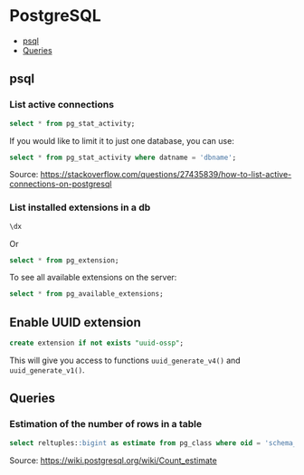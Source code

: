 # PostgreSQL

- [psql](#psql)
- [Queries](#queries)

## psql

### List active connections

```sql
select * from pg_stat_activity;
```

If you would like to limit it to just one database, you can use:

```sql
select * from pg_stat_activity where datname = 'dbname';
```

Source: https://stackoverflow.com/questions/27435839/how-to-list-active-connections-on-postgresql

### List installed extensions in a db

```sh
\dx
```

Or

```sql
select * from pg_extension;
```

To see all available extensions on the server:

```sql
select * from pg_available_extensions;
```

## Enable UUID extension

```sql
create extension if not exists "uuid-ossp";
```

This will give you access to functions `uuid_generate_v4()` and `uuid_generate_v1()`.

## Queries

### Estimation of the number of rows in a table

```sql
select reltuples::bigint as estimate from pg_class where oid = 'schema_name.table_name'::regclass;
```

Source: https://wiki.postgresql.org/wiki/Count_estimate
